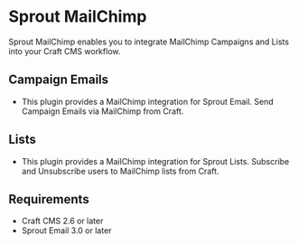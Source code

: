 # Sprout MailChimp

Sprout MailChimp enables you to integrate MailChimp Campaigns and Lists into your Craft CMS workflow.

## Campaign Emails

- This plugin provides a MailChimp integration for Sprout Email. Send Campaign Emails via MailChimp from Craft.

## Lists

- This plugin provides a MailChimp integration for Sprout Lists. Subscribe and Unsubscribe users to MailChimp lists from Craft.

## Requirements

- Craft CMS 2.6 or later
- Sprout Email 3.0 or later
